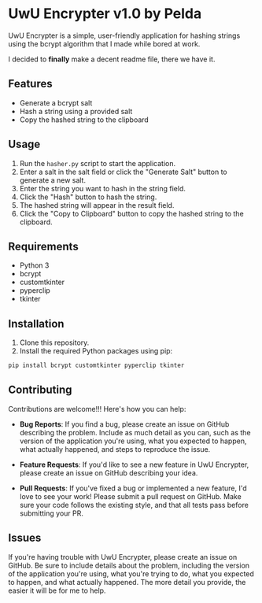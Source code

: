 # UwU Encrypter v1.0 by Pelda

UwU Encrypter is a simple, user-friendly application for hashing strings using the bcrypt algorithm that I made while bored at work.

I decided to **finally** make a decent readme file, there we have it.

## Features

- Generate a bcrypt salt
- Hash a string using a provided salt
- Copy the hashed string to the clipboard

## Usage

1. Run the `hasher.py` script to start the application.
2. Enter a salt in the salt field or click the "Generate Salt" button to generate a new salt.
3. Enter the string you want to hash in the string field.
4. Click the "Hash" button to hash the string.
5. The hashed string will appear in the result field.
6. Click the "Copy to Clipboard" button to copy the hashed string to the clipboard.

## Requirements

- Python 3
- bcrypt
- customtkinter
- pyperclip
- tkinter

## Installation

1. Clone this repository.
2. Install the required Python packages using pip:

```bash
pip install bcrypt customtkinter pyperclip tkinter
```

## Contributing

Contributions are welcome!!! Here's how you can help:

- **Bug Reports**: If you find a bug, please create an issue on GitHub describing the problem. Include as much detail as you can, such as the version of the application you're using, what you expected to happen, what actually happened, and steps to reproduce the issue.

- **Feature Requests**: If you'd like to see a new feature in UwU Encrypter, please create an issue on GitHub describing your idea.

- **Pull Requests**: If you've fixed a bug or implemented a new feature, I'd love to see your work! Please submit a pull request on GitHub. Make sure your code follows the existing style, and that all tests pass before submitting your PR.

## Issues

If you're having trouble with UwU Encrypter, please create an issue on GitHub. Be sure to include details about the problem, including the version of the application you're using, what you're trying to do, what you expected to happen, and what actually happened. The more detail you provide, the easier it will be for me to help.

